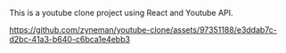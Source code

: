 This is a youtube clone project using React and Youtube API.


https://github.com/zyneman/youtube-clone/assets/97351188/e3ddab7c-d2bc-41a3-b640-c6bca1e4ebb3


